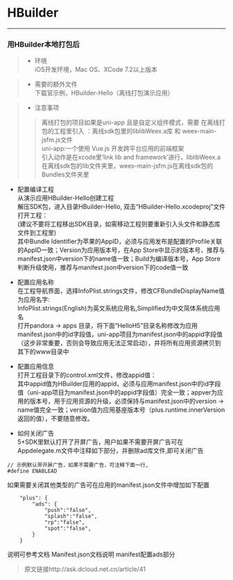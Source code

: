 # HBuilder
----
### 用HBuilder本地打包后

> + 环境<br>
> iOS开发环境，Mac OS、XCode 7.2以上版本<br>

> + 需要的额外文件<br>
> 下载官示例，HBuilder-Hello（离线打包演示应用）<br>

> + 注意事项<br>
> > 离线打包的项目如果是uni-app 且是自定义组件模式，需要 在离线打包的工程里引入 ：离线sdk包里的liblibWeex.a库 和 weex-main-jsfm.js文件<br>
> uni-app:一个使用 Vue.js 开发跨平台应用的前端框架<br>
> 引入动作是在xcode里‘link lib and framework’进行，liblibWeex.a在离线sdk包的lib文件夹里，weex-main-jsfm.js在离线sdk包的Bundles文件夹里<br>

+ 配置编译工程<br>
从演示应用HBuilder-Hello创建工程<br>
解压SDK包，进入目录HBuilder-Hello, 双击“HBuilder-Hello.xcodeproj”文件打开工程：<br>
(建议不要将工程移出SDK目录，如需移动工程则要重新引入头文件和静态库文件到工程里) <br>
其中Bundle Identifier为苹果的AppID，必须与应用发布是配置的Profile关联的AppID一致；Version为应用版本号，在App Store中显示的版本号，推荐与manifest.json中version下的name值一致；Build为编译版本号，App Store判断升级使用，推荐与manifest.json中version下的code值一致<br>

+ 配置应用名称<br>
在工程导航界面，选择InfoPlist.strings文件，修改CFBundleDisplayName值为应用名字:<br>
InfoPlist.strings(English)为英文系统应用名,Simplified为中文简体系统应用名<br>
打开pandora -> apps 目录，将下面“HelloH5”目录名称修改为应用manifest.json中的id字段值，uni-app项目为manifest.json中的appid字段值（这步非常重要，否则会导致应用无法正常启动），并将所有应用资源拷贝到其下的www目录中 <br>

+ 配置应用信息<br>
打开工程目录下的control.xml文件，修改appid值：<br>
其中appid值为HBuilder应用的appid，必须与应用manifest.json中的id字段值（uni-app项目为manifest.json中的appid字段值）完全一致；appver为应用的版本号，用于应用资源的升级，必须保持与manifest.json中的version -> name值完全一致；version值为应用基座版本号（plus.runtime.innerVersion返回的值），不要随意修改。 <br>

+ 如何关闭广告<br>
5+SDK里默认打开了开屏广告，用户如果不需要开屏广告可在Appdelegate.m文件中注释如下部分，并删除ad库文件,即可关闭广告<br>
```
// 示例默认带开屏广告，如果不需要广告，可注释下面一行,  
#define ENABLEAD  
```

如果需要关闭其他类型的广告可在应用的manifest.json文件中增加如下配置
```
    "plus": {  
        "ads": {  
            "push":"false",       
            "splash":"false",     
            "rp":"false",          
            "spot":"false",       
        }  
    }  
```
说明可参考文档 Manifest.json文档说明 manifest配置ads部分 <br>

> 原文链接http://ask.dcloud.net.cn/article/41<br>
